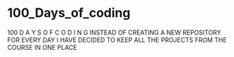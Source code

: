 # 100_Days_of_coding
100 D A Y S  O F  C O D I N G
INSTEAD OF CREATING A NEW REPOSITORY FOR EVERY DAY I HAVE DECIDED TO KEEP ALL THE PROJECTS FROM THE COURSE IN ONE PLACE
